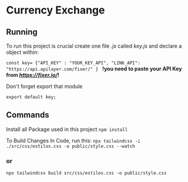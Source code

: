 # Currency Exchange

## Running
To run this project is crucial create one file *.js* called *key.js* and declare a object within:

```const key= {"API_KEY" : "YOUR_KEY_API", "LINK_API": "https://api.apilayer.com/fixer/" } ```  **!you need to paste your API Key from *https://fixer.io/*!**

Don't forget export that module

``` export default key; ```

## Commands 

Install all Package used in this project
```npm install```

To Build Changes In Code, run this: 
```npx tailwindcss -i ./src/css/estilos.css -o public/style.css --watch```
### or
 ```npx tailwindcss build src/css/estilos.css -o public/style.css```

